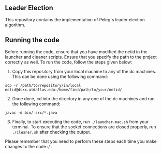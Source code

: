 ## Leader Election 

This repository contains the implementation of Peleg's leader election algorithm. 

## Running the code

Before running the code, ensure that you have modified the netid in the launcher and cleaner scripts. Ensure that you specify the path to the project correctly as well. To run the code, follow the steps given below:
1. Copy this repository from your local machine to any of the dc machines. This can be done using the following command:
```
scp -r /path/to/repository/in/local netid@dcxx.utdallas.edu:/home/find/path/to/your/netid/
```
2. Once done, cd into the directory in any one of the dc machines and run the following command:
```
javac -d bin/ src/*.java
```
3. Finally, to start executing the code, run `./launcher-mac.sh` from your terminal. To ensure that the socket connections are closed properly, run `./cleaner.sh` after checking the output.

Please remember that you need to perform these steps each time you make changes to the code :/ .
